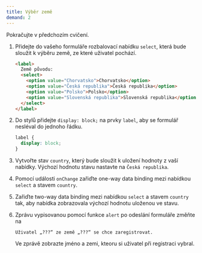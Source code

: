```yaml
---
title: Výběr země
demand: 2
---
```


Pokračujte v předchozím cvičení.

1. Přidejte do vašeho formuláře rozbalovací nabídku `select`, která bude sloužit k výběru země, ze které uživatel pochází.

   ```html
   <label>
     Země původu:
     <select>
       <option value="Chorvatsko">Chorvatsko</option>
       <option value="Česká republika">Česká republika</option>
       <option value="Polsko">Polsko</option>
       <option value="Slovenská republika">Slovenská republika</option>
     </select>
   </label>
   ```

1. Do stylů přidejte `display: block;` na prvky `label`, aby se formulář nesléval do jednoho řádku.

   ```css
   label {
     display: block;
   }
   ```

1. Vytvořte stav `country`, který bude sloužit k uložení hodnoty z vaší nabídky. Výchozí hodnotu stavu nastavte na `Česká republika`.
1. Pomocí události `onChange` zařiďte one-way data binding mezi nabídkou `select` a stavem `country`.
1. Zařiďte two-way data binding mezi nabídkou `select` a stavem `country` tak, aby nabídka zobrazovala výchozí hodnotu uloženou ve stavu.
1. Zprávu vypisovanou pomocí funkce `alert` po odeslání formuláře změňte na
   ```text
   Uživatel „???“ ze země „???“ se chce zaregistrovat.
   ```
   Ve zprávě zobrazte jméno a zemi, kteoru si uživatel při registraci vybral.
